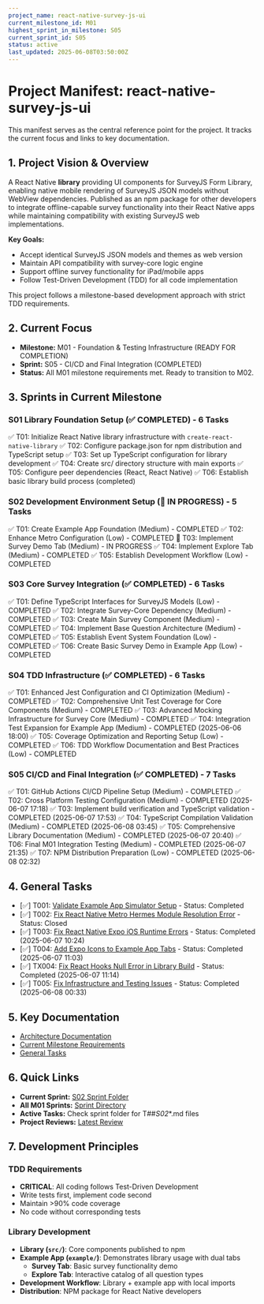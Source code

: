 ```yaml
---
project_name: react-native-survey-js-ui
current_milestone_id: M01
highest_sprint_in_milestone: S05
current_sprint_id: S05
status: active
last_updated: 2025-06-08T03:50:00Z
---
```


# Project Manifest: react-native-survey-js-ui

This manifest serves as the central reference point for the project. It tracks the current focus and links to key documentation.

## 1. Project Vision & Overview

A React Native **library** providing UI components for SurveyJS Form Library, enabling native mobile rendering of SurveyJS JSON models without WebView dependencies. Published as an npm package for other developers to integrate offline-capable survey functionality into their React Native apps while maintaining compatibility with existing SurveyJS web implementations.

**Key Goals:**
- Accept identical SurveyJS JSON models and themes as web version
- Maintain API compatibility with survey-core logic engine  
- Support offline survey functionality for iPad/mobile apps
- Follow Test-Driven Development (TDD) for all code implementation

This project follows a milestone-based development approach with strict TDD requirements.

## 2. Current Focus

- **Milestone:** M01 - Foundation & Testing Infrastructure (READY FOR COMPLETION)
- **Sprint:** S05 - CI/CD and Final Integration (COMPLETED)
- **Status:** All M01 milestone requirements met. Ready to transition to M02.

## 3. Sprints in Current Milestone

### S01 Library Foundation Setup (✅ COMPLETED) - 6 Tasks
✅ T01: Initialize React Native library infrastructure with `create-react-native-library`
✅ T02: Configure package.json for npm distribution and TypeScript setup
✅ T03: Set up TypeScript configuration for library development
✅ T04: Create src/ directory structure with main exports
✅ T05: Configure peer dependencies (React, React Native)
✅ T06: Establish basic library build process (completed)

### S02 Development Environment Setup (🔄 IN PROGRESS) - 5 Tasks
✅ T01: Create Example App Foundation (Medium) - COMPLETED
✅ T02: Enhance Metro Configuration (Low) - COMPLETED
🔄 T03: Implement Survey Demo Tab (Medium) - IN PROGRESS
✅ T04: Implement Explore Tab (Medium) - COMPLETED
✅ T05: Establish Development Workflow (Low) - COMPLETED

### S03 Core Survey Integration (✅ COMPLETED) - 6 Tasks
✅ T01: Define TypeScript Interfaces for SurveyJS Models (Low) - COMPLETED
✅ T02: Integrate Survey-Core Dependency (Medium) - COMPLETED
✅ T03: Create Main Survey Component (Medium) - COMPLETED
✅ T04: Implement Base Question Architecture (Medium) - COMPLETED
✅ T05: Establish Event System Foundation (Low) - COMPLETED
✅ T06: Create Basic Survey Demo in Example App (Low) - COMPLETED

### S04 TDD Infrastructure (✅ COMPLETED) - 6 Tasks
✅ T01: Enhanced Jest Configuration and CI Optimization (Medium) - COMPLETED
✅ T02: Comprehensive Unit Test Coverage for Core Components (Medium) - COMPLETED
✅ T03: Advanced Mocking Infrastructure for Survey Core (Medium) - COMPLETED
✅ T04: Integration Test Expansion for Example App (Medium) - COMPLETED (2025-06-06 18:00)
✅ T05: Coverage Optimization and Reporting Setup (Low) - COMPLETED
✅ T06: TDD Workflow Documentation and Best Practices (Low) - COMPLETED

### S05 CI/CD and Final Integration (✅ COMPLETED) - 7 Tasks
✅ T01: GitHub Actions CI/CD Pipeline Setup (Medium) - COMPLETED
✅ T02: Cross Platform Testing Configuration (Medium) - COMPLETED (2025-06-07 17:18)
✅ T03: Implement build verification and TypeScript validation - COMPLETED (2025-06-07 17:53)
✅ T04: TypeScript Compilation Validation (Medium) - COMPLETED (2025-06-08 03:45)
✅ T05: Comprehensive Library Documentation (Medium) - COMPLETED (2025-06-07 20:40)
✅ T06: Final M01 Integration Testing (Medium) - COMPLETED (2025-06-07 21:35)
✅ T07: NPM Distribution Preparation (Low) - COMPLETED (2025-06-08 02:32)

## 4. General Tasks

- [✅] T001: [Validate Example App Simulator Setup](./04_GENERAL_TASKS/TX001_Validate_Example_App_Simulator_Setup.md) - Status: Completed
- [✅] T002: [Fix React Native Metro Hermes Module Resolution Error](./04_GENERAL_TASKS/T002_Fix_React_Native_Metro_Hermes_Module_Resolution_Error.md) - Status: Closed
- [✅] T003: [Fix React Native Expo iOS Runtime Errors](./04_GENERAL_TASKS/TX003_Fix_React_Native_Expo_iOS_Runtime_Errors.md) - Status: Completed (2025-06-07 10:24)
- [✅] T004: [Add Expo Icons to Example App Tabs](./04_GENERAL_TASKS/TX004_Add_Expo_Icons_to_Example_App_Tabs.md) - Status: Completed (2025-06-07 11:03)
- [✅] TX004: [Fix React Hooks Null Error in Library Build](./04_GENERAL_TASKS/COMPLETED_TX004_Fix_React_Hooks_Null_Error_Library_Build.md) - Status: Completed (2025-06-07 11:14)
- [✅] T005: [Fix Infrastructure and Testing Issues](./04_GENERAL_TASKS/TX005_Fix_Infrastructure_and_Testing_Issues.md) - Status: Completed (2025-06-08 00:33)

## 5. Key Documentation

- [Architecture Documentation](./01_PROJECT_DOCS/ARCHITECTURE.md)
- [Current Milestone Requirements](./02_REQUIREMENTS/M01_Foundation_and_Testing/)
- [General Tasks](./04_GENERAL_TASKS/)

## 6. Quick Links

- **Current Sprint:** [S02 Sprint Folder](./03_SPRINTS/S02_M01_Development_Environment/)
- **All M01 Sprints:** [Sprint Directory](./03_SPRINTS/)
- **Active Tasks:** Check sprint folder for T##_S02_*.md files
- **Project Reviews:** [Latest Review](./10_STATE_OF_PROJECT/)

## 7. Development Principles

### TDD Requirements
- **CRITICAL**: All coding follows Test-Driven Development
- Write tests first, implement code second
- Maintain >90% code coverage
- No code without corresponding tests

### Library Development
- **Library (`src/`)**: Core components published to npm
- **Example App (`example/`)**: Demonstrates library usage with dual tabs
  - **Survey Tab**: Basic survey functionality demo  
  - **Explore Tab**: Interactive catalog of all question types
- **Development Workflow**: Library + example app with local imports
- **Distribution**: NPM package for React Native developers
